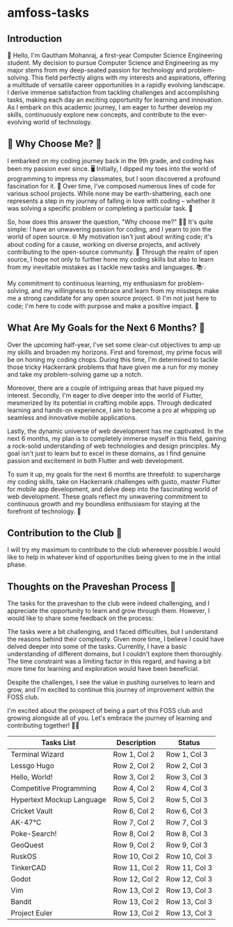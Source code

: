 # amfoss-tasks

## Introduction

👋 Hello, I'm Gautham Mohanraj, a first-year Computer Science Engineering student. My decision to pursue Computer Science and Engineering as my major stems from my deep-seated passion for technology and problem-solving. This field perfectly aligns with my interests and aspirations, offering a multitude of versatile career opportunities in a rapidly evolving landscape. I derive immense satisfaction from tackling challenges and accomplishing tasks, making each day an exciting opportunity for learning and innovation. As I embark on this academic journey, I am eager to further develop my skills, continuously explore new concepts, and contribute to the ever-evolving world of technology.

## 🤔 Why Choose Me? 🚀

I embarked on my coding journey back in the 9th grade, and coding has been my passion ever since. 🖥️ Initially, I dipped my toes into the world of programming to impress my classmates, but I soon discovered a profound fascination for it. 🌟 Over time, I've composed numerous lines of code for various school projects. While none may be earth-shattering, each one represents a step in my journey of falling in love with coding – whether it was solving a specific problem or completing a particular task. 🧩

So, how does this answer the question, "Why choose me?" 🤷‍♂️ It's quite simple: I have an unwavering passion for coding, and I yearn to join the world of open source. 🌐 My motivation isn't just about writing code; it's about coding for a cause, working on diverse projects, and actively contributing to the open-source community. 🤝 Through the realm of open source, I hope not only to further hone my coding skills but also to learn from my inevitable mistakes as I tackle new tasks and languages. 📚💡

My commitment to continuous learning, my enthusiasm for problem-solving, and my willingness to embrace and learn from my missteps make me a strong candidate for any open source project. 🌐 I'm not just here to code; I'm here to code with purpose and make a positive impact. 🚀

## What Are My Goals for the Next 6 Months? 🌟

Over the upcoming half-year, I've set some clear-cut objectives to amp up my skills and broaden my horizons. First and foremost, my prime focus will be on honing my coding chops. During this time, I'm determined to tackle those tricky Hackerrank problems that have given me a run for my money and take my problem-solving game up a notch.

Moreover, there are a couple of intriguing areas that have piqued my interest. Secondly, I'm eager to dive deeper into the world of Flutter, mesmerized by its potential in crafting mobile apps. Through dedicated learning and hands-on experience, I aim to become a pro at whipping up seamless and innovative mobile applications.

Lastly, the dynamic universe of web development has me captivated. In the next 6 months, my plan is to completely immerse myself in this field, gaining a rock-solid understanding of web technologies and design principles. My goal isn't just to learn but to excel in these domains, as I find genuine passion and excitement in both Flutter and web development.

To sum it up, my goals for the next 6 months are threefold: to supercharge my coding skills, take on Hackerrank challenges with gusto, master Flutter for mobile app development, and delve deep into the fascinating world of web development. These goals reflect my unwavering commitment to continuous growth and my boundless enthusiasm for staying at the forefront of technology. 🚀

## Contribution to the Club 🤝

I will try my maximum to contribute to the club whereever possible.I would like to help in whatever kind of opportunities being given to me in the intial phase.

## Thoughts on the Praveshan Process 🤔

The tasks for the praveshan to the club were indeed challenging, and I appreciate the opportunity to learn and grow through them. However, I would like to share some feedback on the process:

The tasks were a bit challenging, and I faced difficulties, but I understand the reasons behind their complexity. Given more time, I believe I could have delved deeper into some of the tasks. Currently, I have a basic understanding of different domains, but I couldn't explore them thoroughly. The time constraint was a limiting factor in this regard, and having a bit more time for learning and exploration would have been beneficial.

Despite the challenges, I see the value in pushing ourselves to learn and grow, and I'm excited to continue this journey of improvement within the FOSS club.

I'm excited about the prospect of being a part of this FOSS club and growing alongside all of you. Let's embrace the journey of learning and contributing together! 🌟🚀

| Tasks List | Description | Status |
| -------- | -------- | -------- |
| Terminal Wizard | Row 1, Col 2 | Row 1, Col 3 |
| Lessgo Hugo| Row 2, Col 2 | Row 2, Col 3 |
| Hello, World!| Row 3, Col 2 | Row 3, Col 3 |
| Competitive Programming | Row 4, Col 2 | Row 4, Col 3 |
| Hypertext Mockup Language| Row 5, Col 2 | Row 5, Col 3 |
| Cricket Vault | Row 6, Col 2 | Row 6, Col 3 |
| AK-47℃ | Row 7, Col 2 | Row 7, Col 3 |
| Poke-Search! | Row 8, Col 2 | Row 8, Col 3 |
| GeoQuest| Row 9, Col 2 | Row 9, Col 3 |
|  RuskOS | Row 10, Col 2 | Row 10, Col 3 |
| TinkerCAD| Row 11, Col 2 | Row 11, Col 3 |
| Godot| Row 12, Col 2 | Row 12, Col 3 |
|  Vim | Row 13, Col 2 | Row 13, Col 3 |
|  Bandit | Row 13, Col 2 | Row 13, Col 3 |
|  Project Euler| Row 13, Col 2 | Row 13, Col 3 |

